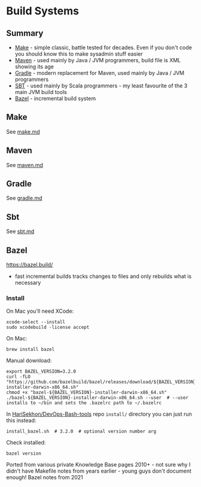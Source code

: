 # Build Systems

<!-- INDEX_START -->
<!-- INDEX_END -->

## Summary

- [Make](https://www.gnu.org/software/make/) - simple classic, battle tested for decades. Even if you don't code you should know this to make sysadmin stuff easier
- [Maven](https://maven.apache.org/) - used mainly by Java / JVM programmers, build file is XML showing its age
- [Gradle](https://gradle.org/) - modern replacement for Maven, used mainly by Java / JVM programmers
- [SBT](https://www.scala-sbt.org/) - used mainly by Scala programmers - my least favourite of the 3 main JVM build tools
- [Bazel](https://bazel.build/) - incremental build system

## Make

See [make.md](make.md)

## Maven

See [maven.md](maven.md)

## Gradle

See [gradle.md](gradle.md)

## Sbt

See [sbt.md](sbt.md)

## Bazel

https://bazel.build/

- fast incremental builds tracks changes to files and only rebuilds what is necessary

### Install

On Mac you'll need XCode:

```shell
xcode-select --install
sudo xcodebuild -license accept
```

On Mac:

```shell
brew install bazel
```

Manual download:

```shell
export BAZEL_VERSION=3.2.0
curl -fLO "https://github.com/bazelbuild/bazel/releases/download/${BAZEL_VERSION}/bazel-${BAZEL_VERSION}-installer-darwin-x86_64.sh"
chmod +x "bazel-${BAZEL_VERSION}-installer-darwin-x86_64.sh"
./bazel-${BAZEL_VERSION}-installer-darwin-x86_64.sh --user  # --user installs to ~/bin and sets the .bazelrc path to ~/.bazelrc
```

In [HariSekhon/DevOps-Bash-tools](devops-bash-tools.md) repo `install/` directory you can just run this instead:

```shell
install_bazel.sh  # 3.2.0  # optional version number arg
```

Check installed:

```shell
bazel version
```

Ported from various private Knowledge Base pages 2010+ - not sure why I didn't have Makefile notes from years earlier - young guys don't document enough!
Bazel notes from 2021
